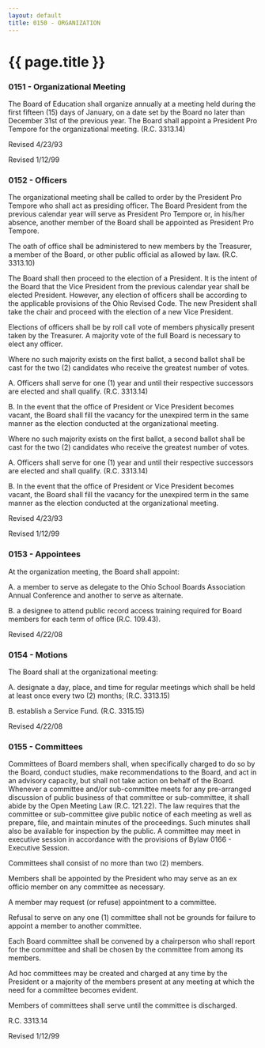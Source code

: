 ```yaml
---
layout: default
title: 0150 - ORGANIZATION
---
```


{{ page.title }}
================

### 0151 - Organizational Meeting

The Board of Education shall organize annually at a meeting held during
the first fifteen (15) days of January, on a date set by the Board no
later than December 31st of the previous year. The Board shall appoint a
President Pro Tempore for the organizational meeting. (R.C. 3313.14)

Revised 4/23/93

Revised 1/12/99

### 0152 - Officers

The organizational meeting shall be called to order by the President Pro
Tempore who shall act as presiding officer. The Board President from the
previous calendar year will serve as President Pro Tempore or, in
his/her absence, another member of the Board shall be appointed as
President Pro Tempore.

The oath of office shall be administered to new members by the
Treasurer, a member of the Board, or other public official as allowed by
law. (R.C. 3313.10)

The Board shall then proceed to the election of a President. It is the
intent of the Board that the Vice President from the previous calendar
year shall be elected President. However, any election of officers shall
be according to the applicable provisions of the Ohio Revised Code. The
new President shall take the chair and proceed with the election of a
new Vice President.

Elections of officers shall be by roll call vote of members physically
present taken by the Treasurer. A majority vote of the full Board is
necessary to elect any officer.

Where no such majority exists on the first ballot, a second ballot shall
be cast for the two (2) candidates who receive the greatest number of
votes.

A. Officers shall serve for one (1) year and until their respective
successors are elected and shall qualify. (R.C. 3313.14)

B. In the event that the office of President or Vice President becomes
vacant, the Board shall fill the vacancy for the unexpired term in the
same manner as the election conducted at the organizational meeting.

Where no such majority exists on the first ballot, a second ballot shall
be cast for the two (2) candidates who receive the greatest number of
votes.

A. Officers shall serve for one (1) year and until their respective
successors are elected and shall qualify. (R.C. 3313.14)

B. In the event that the office of President or Vice President becomes
vacant, the Board shall fill the vacancy for the unexpired term in the
same manner as the election conducted at the organizational meeting.

Revised 4/23/93

Revised 1/12/99

### 0153 - Appointees

At the organization meeting, the Board shall appoint:

A. a member to serve as delegate to the Ohio School Boards Association
Annual Conference and another to serve as alternate.

B. a designee to attend public record access training required for Board
members for each term of office (R.C. 109.43).

Revised 4/22/08

### 0154 - Motions

The Board shall at the organizational meeting:

A. designate a day, place, and time for regular meetings which shall be
held at least once every two (2) months; (R.C. 3313.15)

B. establish a Service Fund. (R.C. 3315.15)

Revised 4/22/08

### 0155 - Committees

Committees of Board members shall, when specifically charged to do so by
the Board, conduct studies, make recommendations to the Board, and act
in an advisory capacity, but shall not take action on behalf of the
Board. Whenever a committee and/or sub-committee meets for any
pre-arranged discussion of public business of that committee or
sub-committee, it shall abide by the Open Meeting Law (R.C. 121.22). The
law requires that the committee or sub-committee give public notice of
each meeting as well as prepare, file, and maintain minutes of the
proceedings. Such minutes shall also be available for inspection by the
public. A committee may meet in executive session in accordance with the
provisions of Bylaw 0166 - Executive Session.

Committees shall consist of no more than two (2) members.

Members shall be appointed by the President who may serve as an ex
officio member on any committee as necessary.

A member may request (or refuse) appointment to a committee.

Refusal to serve on any one (1) committee shall not be grounds for
failure to appoint a member to another committee.

Each Board committee shall be convened by a chairperson who shall report
for the committee and shall be chosen by the committee from among its
members.

Ad hoc committees may be created and charged at any time by the
President or a majority of the members present at any meeting at which
the need for a committee becomes evident.

Members of committees shall serve until the committee is discharged.

R.C. 3313.14

Revised 1/12/99
